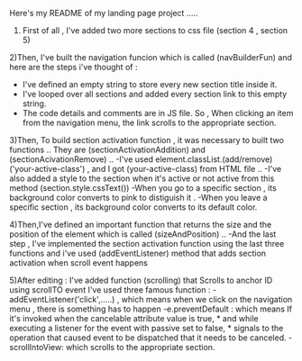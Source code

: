Here's my README of my landing page project .....

1) First of all , I've added two more sections to css file (section 4 , section 5)

2)Then, I've built the navigation funcion which is called (navBuilderFun) and here are the steps i've thought of :
   - I've defined an empty string to store every new section title inside it.
   - I've looped over all sections and added every section link to this empty string.
   - The code details and comments are in JS file.
So , When clicking an item from the navigation menu, the link scrolls to the appropriate section.

3)Then, To build section activation function , it was necessary to built two functions ..
They are (sectionActivationAddition) and (sectionAcivationRemove) ..
-I've used     element.classList.(add/remove)('your-active-class') , and I got (your-active-class) from HTML file ..
-I've also added a style to the section when it's active or not active from this method (section.style.cssText())
-When you go to a specific section , its background color converts to pink to distiguish it .
-When you leave a specific section , its background color converts to its default color.

4)Then,I've defined an important function that returns the size and the position of the element which is called (sizeAndPosition) .. 
-And the last step , I've implemented the section activation function using the last three functions 
and i've used (addEventListener) method that adds section activation when scroll event happens

5)After editing : I've added function (scrolling) that Scrolls to anchor ID using scrollTO event
I've used three famous function :
-addEventListener('click',.....) , which means when we click on the navigation menu , there is something has to happen
-e.preventDefault : which means If it's invoked when the cancelable attribute value is true, 
     * and while executing a listener for the event with passive set to false, 
     * signals to the operation that caused event to be dispatched that it needs to be canceled. 
-scrollIntoView: which scrolls to the appropriate section.

